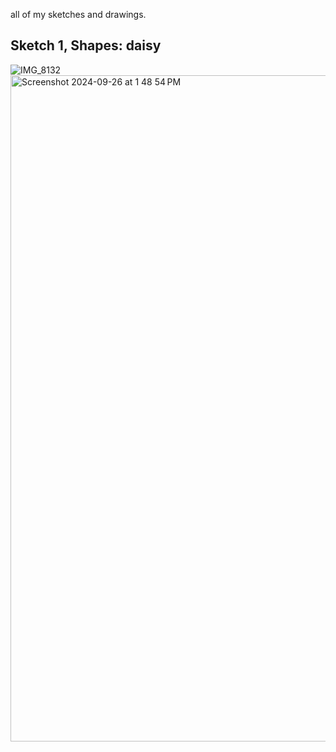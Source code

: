 all of my sketches and drawings.

## Sketch 1, Shapes: daisy

![IMG_8132](https://github.com/user-attachments/assets/cc9f274d-618b-4ca6-b7cc-5714ddaedf7c)
<img width="1066" alt="Screenshot 2024-09-26 at 1 48 54 PM" src="https://github.com/user-attachments/assets/8a3ba09e-d1dd-4472-9c18-1c045b268d58">
